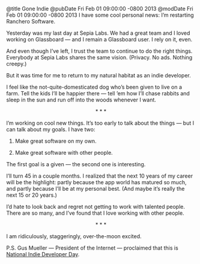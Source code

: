 @title Gone Indie
@pubDate Fri Feb 01 09:00:00 -0800 2013
@modDate Fri Feb 01 09:00:00 -0800 2013
I have some cool personal news: I’m restarting Ranchero Software.

Yesterday was my last day at Sepia Labs. We had a great team and I loved working on Glassboard — and I remain a Glassboard user. I rely on it, even.

And even though I’ve left, I trust the team to continue to do the right things. Everybody at Sepia Labs shares the same vision. (Privacy. No ads. Nothing creepy.)

But it was time for me to return to my natural habitat as an indie developer.

I feel like the not-quite-domesticated dog who’s been given to live on a farm. Tell the kids I’ll be happier there — tell ’em how I’ll chase rabbits and sleep in the sun and run off into the woods whenever I want.

<p style="text-align:center">* * *</p>

I’m working on cool new things. It’s too early to talk about the things — but I can talk about my goals. I have two:

1. Make great software on my own.

2. Make great software with other people.

The first goal is a given — the second one is interesting.

I’ll turn 45 in a couple months. I realized that the next 10 years of my career will be the highlight: partly because the app world has matured so much, and partly because I’ll be at my personal best. (And maybe it’s really the next 15 or 20 years.)

I’d hate to look back and regret not getting to work with talented people. There are so many, and I’ve found that I love working with other people.

<p style="text-align:center">* * *</p>

I am ridiculously, staggeringly, over-the-moon excited.

P.S. Gus Mueller — President of the Internet — proclaimed that this is <a href="https://twitter.com/ccgus/status/295969214437662720">National Indie Developer Day</a>.

